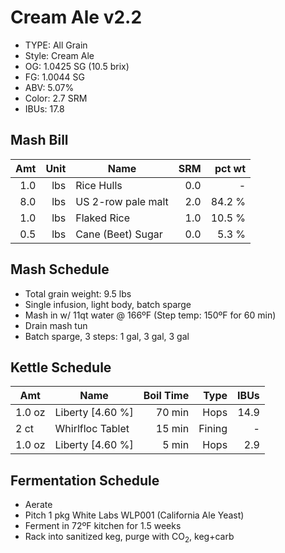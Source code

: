 # Cream Ale v2.2

* TYPE: All Grain
* Style: Cream Ale
* OG: 1.0425 SG (10.5 brix)
* FG: 1.0044 SG
* ABV: 5.07%
* Color: 2.7 SRM
* IBUs: 17.8

## Mash Bill

| Amt | Unit | Name               | SRM | pct wt |
|----:|-----:|--------------------|----:|-------:|
| 1.0 |  lbs | Rice Hulls         | 0.0 |      - |
| 8.0 |  lbs | US 2-row pale malt | 2.0 | 84.2 % |
| 1.0 |  lbs | Flaked Rice        | 1.0 | 10.5 % |
| 0.5 |  lbs | Cane (Beet) Sugar  | 0.0 |  5.3 % |

## Mash Schedule

* Total grain weight: 9.5 lbs
* Single infusion, light body, batch sparge
* Mash in w/ 11qt water @ 166ºF (Step temp: 150ºF for 60 min)
* Drain mash tun
* Batch sparge, 3 steps: 1 gal, 3 gal, 3 gal

## Kettle Schedule

| Amt     | Name             | Boil Time |   Type | IBUs |
|---------|------------------|----------:|-------:|-----:|
| 1.0  oz | Liberty [4.60 %] |    70 min |   Hops | 14.9 |
| 2    ct | Whirlfloc Tablet |    15 min | Fining |    - |
| 1.0  oz | Liberty [4.60 %] |     5 min |   Hops |  2.9 |

## Fermentation Schedule

* Aerate
* Pitch 1 pkg White Labs WLP001 (California Ale Yeast)
* Ferment in 72ºF kitchen for 1.5 weeks
* Rack into sanitized keg, purge with CO<sub>2</sub>, keg+carb

